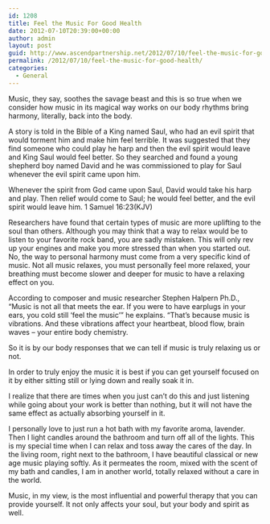 ```yaml
---
id: 1208
title: Feel the Music For Good Health
date: 2012-07-10T20:39:00+00:00
author: admin
layout: post
guid: http://www.ascendpartnership.net/2012/07/10/feel-the-music-for-good-health/
permalink: /2012/07/10/feel-the-music-for-good-health/
categories:
  - General
---
```

Music, they say, soothes the savage beast and this is so true when we consider how music in its magical way works on our body rhythms bring harmony, literally, back into the body.

A story is told in the Bible of a King named Saul, who had an evil spirit that would torment him and make him feel terrible. It was suggested that they find someone who could play he harp and then the evil spirit would leave and King Saul would feel better. So they searched and found a young shepherd boy named David and he was commissioned to play for Saul whenever the evil spirit came upon him.

Whenever the spirit from God came upon Saul, David would take his harp and play. Then relief would come to Saul; he would feel better, and the evil spirit would leave him. 1 Samuel 16:23(KJV)

Researchers have found that certain types of music are more uplifting to the soul than others. Although you may think that a way to relax would be to listen to your favorite rock band, you are sadly mistaken. This will only rev up your engines and make you more stressed than when you started out. No, the way to personal harmony must come from a very specific kind of music. Not all music relaxes, you must personally feel more relaxed, your breathing must become slower and deeper for music to have a relaxing effect on you.

According to composer and music researcher Stephen Halpern Ph.D., &#8220;Music is not all that meets the ear. If you were to have earplugs in your ears, you cold still &#8216;feel the music&#8217;&#8221; he explains. &#8220;That&#8217;s because music is vibrations. And these vibrations affect your heartbeat, blood flow, brain waves &#8211; your entire body chemistry.

So it is by our body responses that we can tell if music is truly relaxing us or not.

In order to truly enjoy the music it is best if you can get yourself focused on it by either sitting still or lying down and really soak it in.

I realize that there are times when you just can&#8217;t do this and just listening while going about your work is better than nothing, but it will not have the same effect as actually absorbing yourself in it.

I personally love to just run a hot bath with my favorite aroma, lavender. Then I light candles around the bathroom and turn off all of the lights. This is my special time when I can relax and toss away the cares of the day. In the living room, right next to the bathroom, I have beautiful classical or new age music playing softly. As it permeates the room, mixed with the scent of my bath and candles, I am in another world, totally relaxed without a care in the world.

Music, in my view, is the most influential and powerful therapy that you can provide yourself. It not only affects your soul, but your body and spirit as well.
